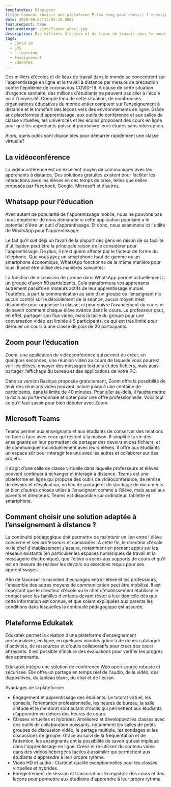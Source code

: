```yaml
---
templateKey: blog-post
title: Comment choisir une plateforme E-learning pour réussir l’enseignement à distance?
date: 2020-09-07T15:04:10.000Z
featuredpost: true
featuredimage: /img/flavor_wheel.jpg
description: Des milliers d'écoles et de lieux de travail dans le monde se concentrent sur l'apprentissage en ligne et le travail à distance par mesure de précaution contre l'épidémie de coronavirus COVID-19. quels outils sont disponibles pour démarrer rapidement une classe virtuelle?
tags:
  - Covid-19
  - LMS
  - E-learning
  - Enseignement
  - Edukatek
---
```


<!-- ![flavor wheel](/img/flavor_wheel.jpg) -->

Des milliers d'écoles et de lieux de travail dans le monde se concentrent sur l'apprentissage en ligne et le travail à distance par mesure de précaution contre l'épidémie de coronavirus COVID-19.
A cause de cette situation d’urgence sanitaire, des millions d'étudiants ne peuvent pas aller à l'école ou à l'université. Compte tenu de cette situation, de nombreuses organisations éducatives du monde entier comptent sur l'enseignement à distance et le transfert des leçons vers des environnements en ligne. Grâce aux plateformes d'apprentissage, aux outils de conférence et aux salles de classe virtuelles, les universités et les écoles proposent des cours en ligne pour que les apprenants puissent poursuivre leurs études sans interruption.

Alors, quels outils sont disponibles pour démarrer rapidement une classe virtuelle?

## La vidéoconférence

La vidéoconférence est un excellent moyen de communiquer avec les apprenants à distance. Des solutions gratuites existent pour faciliter les interactions avec les élèves en ces temps de crise, telles que celles proposés par Facebook, Google, Microsoft et d’autres.

## Whatsapp pour l’éducation

Avec autant de popularité de l'apprentissage mobile, nous ne pouvons pas nous empêcher de nous demander si cette application populaire a le potentiel d'être un outil d'apprentissage. Et donc, nous examinons ici l'utilité de WhatsApp pour l'apprentissage:

Le fait qu'il soit déjà un favori de la plupart des gens en raison de sa facilité d'utilisation peut être la principale raison de le considérer pour l'apprentissage. De plus, il n'est guère affecté par le facteur de forme du téléphone. Que vous ayez un smartphone haut de gamme ou un smartphone économique, WhatsApp fonctionne de la même manière pour tous. Il peut être utilisé des manières suivantes:

La fonction de discussion de groupe dans WhatsApp permet actuellement à un groupe d'avoir 50 participants. Cela transformera vos apprenants autrement passifs en moteurs actifs de leur apprentissage mutuel. Toutefois, à part la communication au sein d’un groupe où l’enseignant n’a aucun control sur le déroulement de la séance, aucun moyen n’est disponible pour organiser la classe, ni pour suivre l’avancement du cours ni de savoir comment chaque élève avance dans le cours. Le professeur peut, en effet, partager son flux vidéo, mais la taille du groupe pour une conversation vidéo est limitée à 5 participants, ce qui est très limité pour dérouler un cours à une classe de plus de 20 participants.

## Zoom pour l’éducation

Zoom, une application de vidéoconférence qui permet de créer, en quelques secondes, une réunion vidéo au cours de laquelle vous pourrez voir les élèves, envoyer des messages textuels et des fichiers, mais aussi partager l’affichage du bureau et des applications de votre PC.

Dans sa version Basique proposée gratuitement, Zoom offre la possibilité de tenir des réunions vidéo pouvant inclure jusqu’à une centaine de participants, dans la limite de 40 minutes. Pour aller au-delà, il faudra mettre la main au porte-monnaie et opter pour une offre professionnelle. Voici tout ce qu’il faut savoir pour bien débuter avec Zoom.

## Microsoft Teams

Teams permet aux enseignants et aux étudiants de conserver des relations en face à face avec ceux qui restent à la maison. Il simplifie la vie des enseignants en leur permettant de partager des devoirs et des fichiers, et de communiquer individuellement avec leurs élèves. Il offre aux étudiants un espace sûr pour interagir les uns avec les autres et collaborer sur des projets.

Il s’agit d’une salle de classe virtuelle dans laquelle professeurs et élèves peuvent continuer à échanger et interagir à distance. Teams est une plateforme en ligne qui propose des outils de vidéoconférence, de remise de devoirs et d’évaluation, un lieu de partage et de stockage de documents et bien d’autres choses utiles à l’enseignant comme à l’élève, mais aussi aux parents et directeurs. Teams est disponible sur ordinateur, tablette et smartphone.

## Comment choisir une solution adaptée à l’enseignement à distance ?

La continuité pédagogique doit permettre de maintenir un lien entre l'élève concerné et ses professeurs et camarades. À cette fin, le directeur d'école ou le chef d'établissement s'assure, notamment en prenant appui sur les réseaux existants (en particulier les espaces numériques de travail et la messagerie électronique), que l'élève a accès aux supports de cours et qu'il est en mesure de réaliser les devoirs ou exercices requis pour ses apprentissages.

Afin de favoriser le maintien d'échanges entre l'élève et les professeurs, l'ensemble des autres moyens de communication peut être mobilisé.
Il est important que le directeur d'école ou le chef d'établissement établisse le contact avec les familles d'enfants devant rester à leur domicile dès que cette information est connue, et que soient expliquées aux parents les conditions dans lesquelles la continuité pédagogique est assurée.

## Plateforme Edukatek

Edukatek permet la création d’une plateforme d'enseignement personnalisée, en ligne, en quelques minutes grâce à de riches catalogue d'activités, de ressources et d'outils collaboratifs pour créer des cours attrayants. Il est possible d’inclure des évaluations pour vérifier les progrès des apprenants.

Edukatek intègre une solution de conférence Web open source robuste et sécurisée. Elle offre un partage en temps réel de l'audio, de la vidéo, des diapositives, du tableau blanc, du chat et de l'écran.

Avantages de la plateforme:

- Engagement et apprentissage des étudiants: Le tutorat virtuel, les conseils, l’orientation professionnelle, les heures de bureau, la salle d’étude et le mentorat sont autant d'outils qui permettent aux étudiants d’apprendre en dehors des heures de cours.
- Classes virtuelles et hybrides: Améliorez et développez les classes avec des outils de collaboration puissants, notamment les salles de petits groupes de discussion vidéo, le partage multiple, les sondages et les discussions de groupe. Grâce au suivi de la fréquentation et de l’attention, les enseignants ont la possibilité de savoir qui est impliqué dans l'apprentissage en ligne. Créez et ré-utilisez du contenu vidéo dans des vidéos hébergées faciles à assimiler qui permettent aux étudiants d'apprendre à leur propre rythme.
- Vidéo HD et audio : Clarté et qualité exceptionnelles pour les classes virtuelles et hybrides.
- Enregistrement de session et transcription: Enregistrez des cours et des leçons pour permettre aux étudiants d'apprendre à leur propre rythme.
